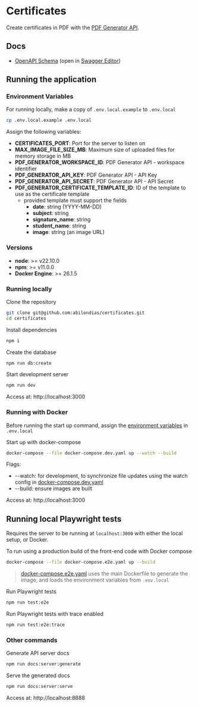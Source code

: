 # Certificates

Create certificates in PDF with the [PDF Generator API](https://pdfgeneratorapi.com/).

## Docs

- [OpenAPI Schema](./docs/openapi.yaml) (open in [Swagger Editor](https://editor.swagger.io/?url=https://raw.githubusercontent.com/abilondias/certificates/refs/heads/main/docs/openapi.yaml))

## Running the application

### Environment Variables

For running locally, make a copy of `.env.local.example` to `.env.local`

```sh
cp .env.local.example .env.local
```

Assign the following variables:

- **CERTIFICATES_PORT**: Port for the server to listen on
- **MAX_IMAGE_FILE_SIZE_MB**: Maximum size of uploaded files for memory storage in MB
- **PDF_GENERATOR_WORKSPACE_ID**: PDF Generator API - workspace identifier
- **PDF_GENERATOR_API_KEY**: PDF Generator API - API Key
- **PDF_GENERATOR_API_SECRET**: PDF Generator API - API Secret
- **PDF_GENERATOR_CERTIFICATE_TEMPLATE_ID**: ID of the template to use as the certificate template
  - provided template must support the fields
    - **date**: string (YYYY-MM-DD)
    - **subject**: string
    - **signature_name**: string
    - **student_name**: string
    - **image**: string (an image URL)

### Versions

- **node**: >= v22.10.0
- **npm**: >= v11.0.0
- **Docker Engine**: >= 26.1.5

### Running locally

Clone the repository

```sh
git clone git@github.com:abilondias/certificates.git
cd certificates
```

Install dependencies

```sh
npm i
```

Create the database

```sh
npm run db:create
```

Start development server

```sh
npm run dev
```

Access at: http://localhost:3000

### Running with Docker

Before running the start up command, assign the [environment variables](#environment-variables) in `.env.local`

Start up with docker-compose

```sh
docker-compose --file docker-compose.dev.yaml up --watch --build
```

Flags:

- --watch: for development, to synchronize file updates using the watch config in [docker-compose.dev.yaml](./docker-compose.dev.yaml)
- --build: ensure images are built

Access at: http://localhost:3000

## Running local Playwright tests

Requires the server to be running at `localhost:3000` with either the local setup, or Docker.

To run using a production build of the front-end code with Docker compose

```sh
docker-compose --file docker-compose.e2e.yaml up --build
```

> [docker-compose.e2e.yaml](./docker-compose.e2e.yaml) uses the main Dockerfile to generate the image, and loads the environment variables from `.env.local`

Run Playwright tests

```sh
npm run test:e2e
```

Run Playwright tests with trace enabled

```sh
npm run test:e2e:trace
```

### Other commands

Generate API server docs

```sh
npm run docs:server:generate
```

Serve the generated docs

```sh
npm run docs:server:serve
```

Access at: http://localhost:8888
